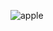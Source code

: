 ![apple](https://www.kau.se/files/styles/max_650x650/public/2016-10/Books_Apple_right.jpg?itok=_mHHltKN)
